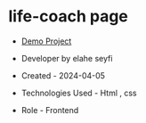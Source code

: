 # life-coach page

- [Demo Project](https://elaheseyfi.github.io/web-html-css/)

- Developer by elahe seyfi

- Created - 2024-04-05

- Technologies Used - Html , css 

- Role - Frontend
